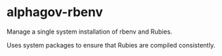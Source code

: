 # alphagov-rbenv

Manage a single system installation of rbenv and Rubies.

Uses system packages to ensure that Rubies are compiled consistently.
